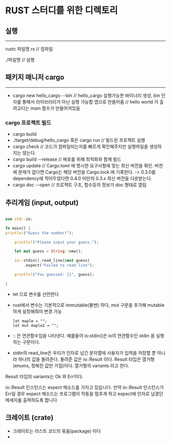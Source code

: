 # RUST 스터디를 위한 디렉토리

## 실행

---

rustc 파일명.rs // 컴파일

./파일명 // 실행

## 패키지 매니저 cargo

---

- cargo new hello_cargo --bin // hello_cargo 실행가능한 바이너리 생성, bin 인자를 통해서 라이브러리가 아닌 실행 가능합 앱으로 만들어줌
  // hello world 가 출려고디는 main 함수가 만들어져있음

### cargo 프로젝트 빌드

- cargo build
- ./target/debug/hello_cargo 혹은 cargo run // 빌드된 프로젝트 실행
- cargo check // 코드가 컴파일되는지를 빠르게 확인해주지만 실행파일을 생성하지는 않는다.
- cargo build --release // 배포를 위해 최적화와 함께 빌드
- cargo update // Cargo.toml 에 명시한 요구사항에 맞는 최신 버전을 확인. 버전에 문제가 없다면 Cargo는 해당 버전을 Cargo.lock 에 기록한다. -> 0.3.0를 dependency에 적어두었다면 0.4.0 미만의 0.3.x 최신 버전을 다운받는다.
- cargo doc --open // 프로젝트 구조, 함수등의 정보가 doc 형태로 열림

## 추리게임 (input, output)

```rust

use std::io;

fn main() {
println!("Guess the number!");

    println!("Please input your guess.");

    let mut guess = String::new();

    io::stdin().read_line(&mut guess)
        .expect("Failed to read line");

    println!("You guessed: {}", guess);

}

```

- let 으로 변수를 선언한다
- rust에서 변수는 기본적으로 immutable(불변) 하다, mut 구문을 추가해 mutable 하게 설정해줘야 변경 가능

  ```
  let maple = "";
  let mut maple2 = "";
  ```

- :: 은 연관함수임을 나타낸다. 예를들어 io:stdin()은 io의 연관함수인 stdin 을 실행하는 구문이다.
- stdin의 read_line은 우리가 인자로 넘긴 문자열에 사용자가 입력을 저장할 뿐 아니라 하나의 값을 돌려준다.
  돌려준 값은 io::Result 이다.
  Result 타입은 열거형(enums, 정해진 값만 가짐)이다.
  열거형의 variants 라고 한다.

Result 타입의 variants는 Ok 와 Err이다.

io::Result 인스턴스는 expect 메소드를 가지고 있습니다. 만약 io::Result 인스턴스가 Err일 경우 expect 메소드는 프로그램이 작동을 멈추게 하고 expect에 인자로 넘겼던 메세지를 출력하도록 합니다

## 크레이트 (crate)

- 크레이트는 러스트 코드의 묶음(package) 이다
-
